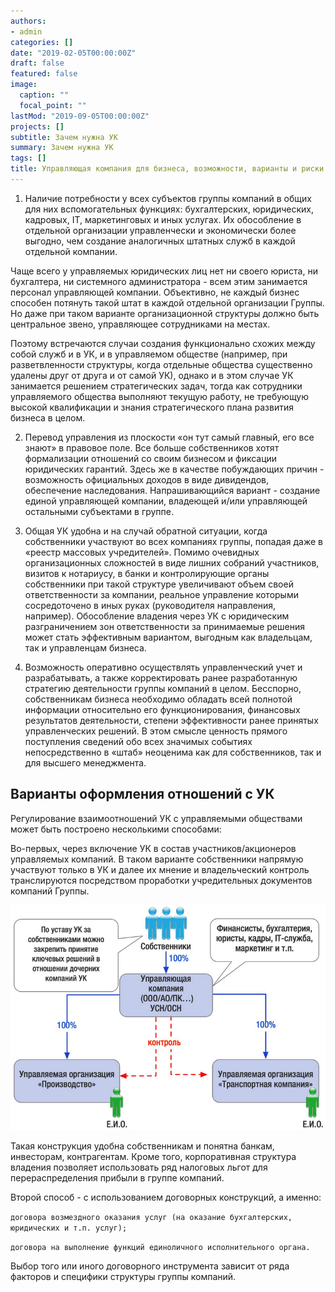 ```yaml
---
authors:
- admin
categories: []
date: "2019-02-05T00:00:00Z"
draft: false
featured: false
image:
  caption: ""
  focal_point: ""
lastMod: "2019-09-05T00:00:00Z"
projects: []
subtitle: Зачем нужна УК
summary: Зачем нужна УК
tags: []
title: Управляющая компания для бизнеса, возможности, варианты и риски
---
```


1. Наличие потребности у всех субъектов группы компаний в общих для них вспомогательных функциях: бухгалтерских, юридических, кадровых, IT, маркетинговых и иных услугах. Их обособление в отдельной организации управленчески и экономически более выгодно, чем создание аналогичных штатных служб в каждой отдельной компании.

Чаще всего у управляемых юридических лиц нет ни своего юриста, ни бухгалтера, ни системного администратора - всем этим занимается персонал управляющей компании. Объективно, не каждый бизнес способен потянуть такой штат в каждой отдельной организации Группы. Но даже при таком варианте организационной структуры должно быть центральное звено, управляющее сотрудниками на местах.

Поэтому встречаются случаи создания функционально схожих между собой служб и в УК, и в управляемом обществе (например, при разветвленности структуры, когда отдельные общества существенно удалены друг от друга и от самой УК), однако и в этом случае УК занимается решением стратегических задач, тогда как сотрудники управляемого общества выполняют текущую работу, не требующую высокой квалификации и знания стратегического плана развития бизнеса в целом.

2. Перевод управления из плоскости «он тут самый главный, его все знают» в правовое поле. Все больше собственников хотят формализации отношений со своим бизнесом и фиксации юридических гарантий. Здесь же в качестве побуждающих причин - возможность официальных доходов в виде дивидендов, обеспечение наследования. Напрашивающийся вариант - создание единой управляющей компании, владеющей и/или управляющей остальными субъектами в группе.

3. Общая УК удобна и на случай обратной ситуации, когда собственники участвуют во всех компаниях группы, попадая даже в «реестр массовых учредителей». Помимо очевидных организационных сложностей в виде лишних собраний участников, визитов к нотариусу, в банки и контролирующие органы собственники при такой структуре увеличивают объем своей ответственности за компании, реальное управление которыми сосредоточено в иных руках (руководителя направления, например). Обособление владения через УК с юридическим разграничением зон ответственности за принимаемые решения может стать эффективным вариантом, выгодным как владельцам, так и управленцам бизнеса.

4. Возможность оперативно осуществлять управленческий учет и разрабатывать, а также корректировать ранее разработанную стратегию деятельности группы компаний в целом.  Бесспорно, собственникам бизнеса необходимо обладать всей полнотой информации относительно его функционирования, финансовых результатов деятельности, степени эффективности ранее принятых управленческих решений. В этом смысле ценность прямого поступления сведений обо всех значимых событиях непосредственно в «штаб» неоценима как для собственников, так и для высшего менеджмента.

## Варианты оформления отношений с УК

Регулирование взаимоотношений УК с управляемыми обществами может быть построено несколькими способами:

Во-первых, через включение УК в состав участников/акционеров управляемых компаний. В таком варианте собственники напрямую участвуют только в УК и далее их мнение и владельческий контроль транслируются посредством проработки учредительных документов компаний Группы. 

![png](./index_1_0.png)

Такая конструкция удобна собственникам и понятна банкам, инвесторам, контрагентам. Кроме того, корпоративная структура владения позволяет использовать ряд налоговых льгот для перераспределения прибыли в группе компаний.

Второй способ - с использованием договорных конструкций, а именно:

`договора возмездного оказания услуг (на оказание бухгалтерских, юридических и т.п. услуг);`

`договора на выполнение функций единоличного исполнительного органа.`

Выбор того или иного договорного инструмента зависит от ряда факторов и специфики структуры группы компаний.



